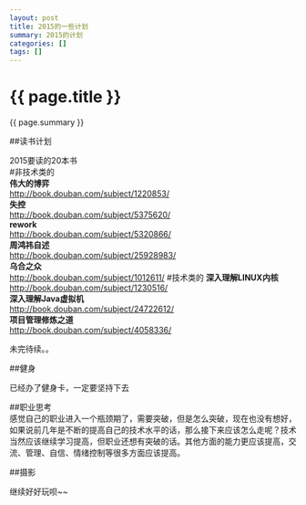 ```yaml
---
layout: post
title: 2015的一些计划
summary: 2015的计划
categories: []
tags: []
---
```


{{ page.title }}
================

{{ page.summary }}


##读书计划

2015要读的20本书  
#非技术类的  
**伟大的博弈**   
http://book.douban.com/subject/1220853/  
**失控**  
http://book.douban.com/subject/5375620/  
**rework**  
http://book.douban.com/subject/5320866/  
**周鸿祎自述**  
http://book.douban.com/subject/25928983/  
**乌合之众**  
http://book.douban.com/subject/1012611/
#技术类的
**深入理解LINUX内核**  
http://book.douban.com/subject/1230516/  
**深入理解Java虚拟机**  
http://book.douban.com/subject/24722612/  
**项目管理修炼之道**  
http://book.douban.com/subject/4058336/

未完待续。。

##健身

已经办了健身卡，一定要坚持下去

##职业思考  
感觉自己的职业进入一个瓶颈期了，需要突破，但是怎么突破，现在也没有想好，如果说前几年是不断的提高自己的技术水平的话，那么接下来应该怎么走呢？技术当然应该继续学习提高，但职业还想有突破的话。其他方面的能力更应该提高，交流、管理、自信、情绪控制等很多方面应该提高。

##摄影

继续好好玩呗~~